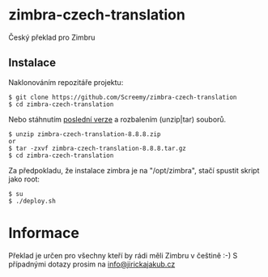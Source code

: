 # zimbra-czech-translation

Český překlad pro Zimbru

## Instalace

Naklonováním repozitáře projektu:

    $ git clone https://github.com/Screemy/zimbra-czech-translation
    $ cd zimbra-czech-translation

Nebo stáhnutím [poslední verze](https://github.com/Screemy/zimbra-czech-translation/releases) a rozbalením (unzip|tar) souborů.

    $ unzip zimbra-czech-translation-8.8.8.zip 
    or
    $ tar -zxvf zimbra-czech-translation-8.8.8.tar.gz
    $ cd zimbra-czech-translation
 
Za předpokladu, že instalace zimbra je na "/opt/zimbra", stačí spustit skript jako root:

    $ su 
    $ ./deploy.sh
    
# Informace
Překlad je určen pro všechny kteří by rádi měli Zimbru v češtině :-)
S případnými dotazy prosim na info@jirickajakub.cz
